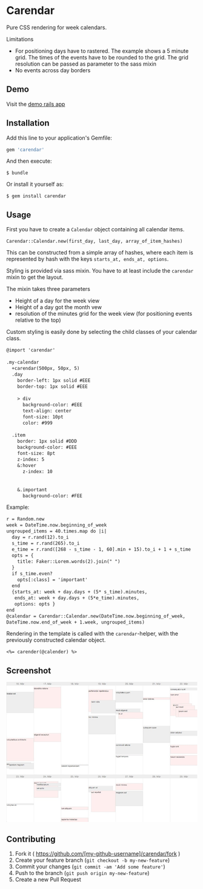 # Carendar

Pure CSS rendering for week calendars.

Limitations

  * For positioning days have to rastered. The example shows a 5 minute grid. The times of the events have to be rounded to the grid. The grid resolution can be passed as parameter to the sass mixin
  * No events across day borders

## Demo

Visit the [demo rails app](https://carendar-demo.herokuapp.com/)

## Installation

Add this line to your application's Gemfile:

```ruby
gem 'carendar'
```

And then execute:

    $ bundle

Or install it yourself as:

    $ gem install carendar

## Usage


First you have to create a `Calendar` object containing all calendar items.

    Carendar::Calendar.new(first_day, last_day, array_of_item_hashes)

This can be constructed from a simple array of hashes, where each item is represented by hash with the keys
`starts_at, ends_at, options`.

Styling is provided via sass mixin. You have to at least include the `carendar` mixin to get
the layout.

The mixin takes three parameters
  
  * Height of a day for the week view
  * Height of a day got the month vew
  * resolution of the minutes grid for the week view (for positioning events relative to the top)

Custom styling is easily done by selecting the child classes of your calendar class.

    @import 'carendar'

    .my-calendar
      +carendar(500px, 50px, 5)
      .day
        border-left: 1px solid #EEE
        border-top: 1px solid #EEE

        > div
          background-color: #EEE
          text-align: center
          font-size: 10pt
          color: #999

      .item
        border: 1px solid #DDD
        background-color: #EEE
        font-size: 8pt
        z-index: 5
        &:hover
          z-index: 10


        &.important
          background-color: #FEE


Example:

    r = Random.new
    week = DateTime.now.beginning_of_week
    ungrouped_items = 40.times.map do |i|
      day = r.rand(12).to_i
      s_time = r.rand(265).to_i
      e_time = r.rand([268 - s_time - 1, 60].min + 15).to_i + 1 + s_time
      opts = {
        title: Faker::Lorem.words(2).join(" ")
      }
      if s_time.even?
        opts[:class] = 'important'
      end
      {starts_at: week + day.days + (5* s_time).minutes,
       ends_at: week + day.days + (5*e_time).minutes,
       options: opts }
    end
    @calendar = Carendar::Calendar.new(DateTime.now.beginning_of_week, DateTime.now.end_of_week + 1.week, ungrouped_items)

Rendering in the template is called with the `carendar`-helper, with the previously constructed calendar object.

    <%= carender(@calender) %>

## Screenshot

![screenshot of sample calendar rendering](https://raw.githubusercontent.com/axelerator/carendar/master/screenshot.jpg)


## Contributing

1. Fork it ( https://github.com/[my-github-username]/carendar/fork )
2. Create your feature branch (`git checkout -b my-new-feature`)
3. Commit your changes (`git commit -am 'Add some feature'`)
4. Push to the branch (`git push origin my-new-feature`)
5. Create a new Pull Request
